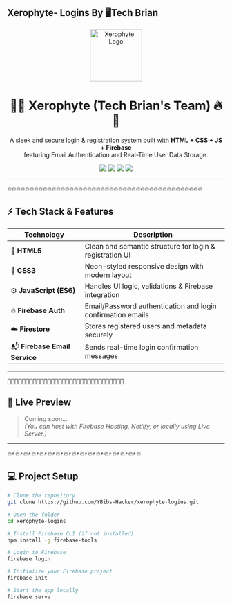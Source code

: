 ## Xerophyte- Logins By 🖥Tech Brian
<p align="center">
  <img src="https://files.catbox.moe/6q53me.jpg" alt="Xerophyte Logo" width="120" height="120"/>
</p>

<h1 align="center">💜🔥 Xerophyte (Tech Brian's Team) 🔥💜</h1>
<p align="center">
  A sleek and secure login & registration system built with <b>HTML + CSS + JS + Firebase</b><br>
  featuring Email Authentication and Real-Time User Data Storage.
</p>

<p align="center">
  <img src="https://img.shields.io/badge/HTML5-orange?style=for-the-badge&logo=html5&logoColor=white">
  <img src="https://img.shields.io/badge/CSS3-blue?style=for-the-badge&logo=css3&logoColor=white">
  <img src="https://img.shields.io/badge/JavaScript-yellow?style=for-the-badge&logo=javascript&logoColor=black">
  <img src="https://img.shields.io/badge/Firebase-ffca28?style=for-the-badge&logo=firebase&logoColor=black">
</p>

---

<p align="center">
<pre>
🔥🔥🔥🔥🔥🔥🔥🔥🔥🔥🔥🔥🔥🔥🔥🔥🔥🔥🔥🔥🔥🔥🔥🔥🔥🔥🔥🔥🔥🔥🔥🔥🔥🔥🔥🔥🔥🔥🔥🔥🔥🔥🔥🔥
</pre>
</p>

## ⚡ Tech Stack & Features

| Technology | Description |
|-------------|-------------|
| 🧱 **HTML5** | Clean and semantic structure for login & registration UI |
| 🎨 **CSS3** | Neon-styled responsive design with modern layout |
| ⚙️ **JavaScript (ES6)** | Handles UI logic, validations & Firebase integration |
| 🔥 **Firebase Auth** | Email/Password authentication and login confirmation emails |
| ☁️ **Firestore** | Stores registered users and metadata securely |
| 📬 **Firebase Email Service** | Sends real-time login confirmation messages |

---

<p align="center">
<pre>
🌈💥💜💥🌈💥💜💥🌈💥💜💥🌈💥💜💥🌈💥💜💥🌈💥💜💥🌈💥💜💥🌈💥💜💥
</pre>
</p>

## 🚀 Live Preview

> Coming soon…  
> *(You can host with Firebase Hosting, Netlify, or locally using Live Server.)*

---

<p align="center">
<pre>
🔥⚡🔥⚡🔥⚡🔥⚡🔥⚡🔥⚡🔥⚡🔥⚡🔥⚡🔥⚡🔥⚡🔥⚡🔥⚡🔥⚡🔥⚡🔥⚡🔥
</pre>
</p>

## 💻 Project Setup

```bash
# Clone the repository
git clone https://github.com/YBibs-Hacker/xerophyte-logins.git

# Open the folder
cd xerophyte-logins

# Install Firebase CLI (if not installed)
npm install -g firebase-tools

# Login to Firebase
firebase login

# Initialize your Firebase project
firebase init

# Start the app locally
firebase serve
